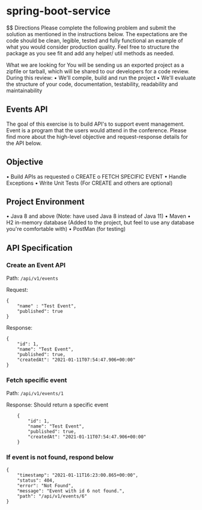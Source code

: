 # spring-boot-service


$$ Directions
Please complete the following problem and submit the solution as mentioned in the instructions below. The expectations are the code should be clean, legible, tested and fully functional an example of what you would consider production quality. Feel free to structure the package as you see fit and add any helper/ util methods as needed.

What we are looking for
You will be sending us an exported project as a zipfile or tarball, which will be shared to our developers for a code review. During this review:
•	We'll compile, build and run the project
•	We'll evaluate the structure of your code, documentation, testability, readability and maintainability 

## Events API
The goal of this exercise is to build API's to support event management. Event is a program that the users would attend in the conference. Please find more about the high-level objective and request-response details for the API below.

## Objective
•	Build APIs as requested
o	CREATE
o	FETCH SPECIFIC EVENT
•	Handle Exceptions
•	Write Unit Tests (For CREATE and others are optional)

## Project Environment
•	Java 8 and above (Note: have used Java 8 instead of Java 11)
•	Maven
•	H2 in-memory database (Added to the project, but feel to use any database you're comfortable with)
•	PostMan (for testing)
 
## API Specification

### Create an Event API
Path: ``` /api/v1/events ```

Request:
```
{
    "name" : "Test Event",
    "published": true
}
```

Response:
```
{
    "id": 1,
    "name": "Test Event",
    "published": true,
    "createdAt": "2021-01-11T07:54:47.906+00:00"
}
```

### Fetch specific event
Path: ```/api/v1/events/1 ```

Response: Should return a specific event
```
    {
        "id": 1,
        "name": "Test Event",
        "published": true,
        "createdAt": "2021-01-11T07:54:47.906+00:00"
    }
```

### If event is not found, respond below
```
{
    "timestamp": "2021-01-11T16:23:00.865+00:00",
    "status": 404,
    "error": "Not Found",
    "message": "Event with id 6 not found.",
    "path": "/api/v1/events/6"
}
```

